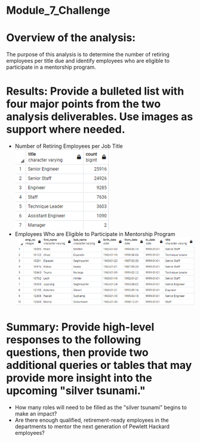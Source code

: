 # Module_7_Challenge

# Overview of the analysis: 
 The purpose of this analysis is to determine the number of retiring employees per title due and identify employees who are eligible to participate in a mentorship program.
 
# Results: Provide a bulleted list with four major points from the two analysis deliverables. Use images as support where needed.
  - Number of Retiring Employees per Job Title
  ![This is an image](https://github.com/nsmeltz/Module_7_Challenge/blob/63fca998e56084fa2dbcb3ba1d701a1ffc5c3839/Data/retiring_titles.png)
  - Employees Who are Eligible to Participate in Mentorship Program
  ![Mentorship Program](https://github.com/nsmeltz/Module_7_Challenge/blob/63fca998e56084fa2dbcb3ba1d701a1ffc5c3839/Data/mentorship_eligibilty.png)
  
# Summary: Provide high-level responses to the following questions, then provide two additional queries or tables that may provide more insight into the upcoming "silver tsunami."
  - How many roles will need to be filled as the "silver tsunami" begins to make an impact?
  - Are there enough qualified, retirement-ready employees in the departments to mentor the next generation of Pewlett Hackard employees?

